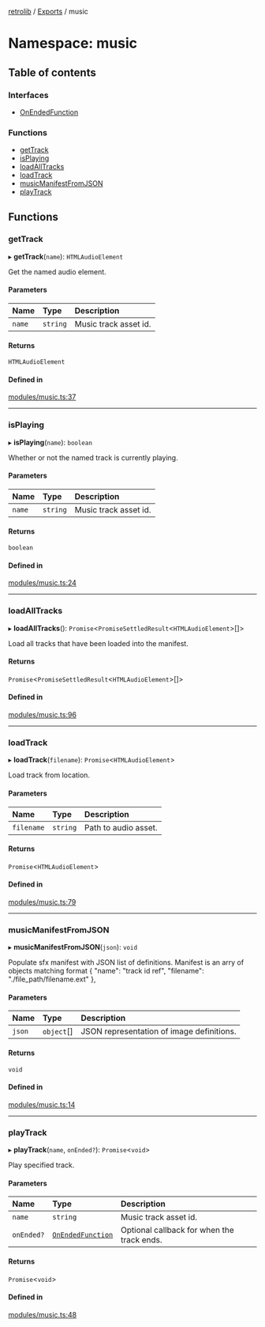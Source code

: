[retrolib](../README.md) / [Exports](../modules.md) / music

# Namespace: music

## Table of contents

### Interfaces

- [OnEndedFunction](../interfaces/music.OnEndedFunction.md)

### Functions

- [getTrack](music.md#gettrack)
- [isPlaying](music.md#isplaying)
- [loadAllTracks](music.md#loadalltracks)
- [loadTrack](music.md#loadtrack)
- [musicManifestFromJSON](music.md#musicmanifestfromjson)
- [playTrack](music.md#playtrack)

## Functions

### getTrack

▸ **getTrack**(`name`): `HTMLAudioElement`

Get the named audio element.

#### Parameters

| Name | Type | Description |
| :------ | :------ | :------ |
| `name` | `string` | Music track asset id. |

#### Returns

`HTMLAudioElement`

#### Defined in

[modules/music.ts:37](https://github.com/philbgarner/retrolib/blob/5cc28cc/src/modules/music.ts#L37)

___

### isPlaying

▸ **isPlaying**(`name`): `boolean`

Whether or not the named track is currently playing.

#### Parameters

| Name | Type | Description |
| :------ | :------ | :------ |
| `name` | `string` | Music track asset id. |

#### Returns

`boolean`

#### Defined in

[modules/music.ts:24](https://github.com/philbgarner/retrolib/blob/5cc28cc/src/modules/music.ts#L24)

___

### loadAllTracks

▸ **loadAllTracks**(): `Promise`\<`PromiseSettledResult`\<`HTMLAudioElement`\>[]\>

Load all tracks that have been loaded into the manifest.

#### Returns

`Promise`\<`PromiseSettledResult`\<`HTMLAudioElement`\>[]\>

#### Defined in

[modules/music.ts:96](https://github.com/philbgarner/retrolib/blob/5cc28cc/src/modules/music.ts#L96)

___

### loadTrack

▸ **loadTrack**(`filename`): `Promise`\<`HTMLAudioElement`\>

Load track from location.

#### Parameters

| Name | Type | Description |
| :------ | :------ | :------ |
| `filename` | `string` | Path to audio asset. |

#### Returns

`Promise`\<`HTMLAudioElement`\>

#### Defined in

[modules/music.ts:79](https://github.com/philbgarner/retrolib/blob/5cc28cc/src/modules/music.ts#L79)

___

### musicManifestFromJSON

▸ **musicManifestFromJSON**(`json`): `void`

Populate sfx manifest with JSON list of definitions.  Manifest is an arry of
objects matching format { "name": "track id ref", "filename": "./file_path/filename.ext" },

#### Parameters

| Name | Type | Description |
| :------ | :------ | :------ |
| `json` | `object`[] | JSON representation of image definitions. |

#### Returns

`void`

#### Defined in

[modules/music.ts:14](https://github.com/philbgarner/retrolib/blob/5cc28cc/src/modules/music.ts#L14)

___

### playTrack

▸ **playTrack**(`name`, `onEnded?`): `Promise`\<`void`\>

Play specified track.

#### Parameters

| Name | Type | Description |
| :------ | :------ | :------ |
| `name` | `string` | Music track asset id. |
| `onEnded?` | [`OnEndedFunction`](../interfaces/music.OnEndedFunction.md) | Optional callback for when the track ends. |

#### Returns

`Promise`\<`void`\>

#### Defined in

[modules/music.ts:48](https://github.com/philbgarner/retrolib/blob/5cc28cc/src/modules/music.ts#L48)
